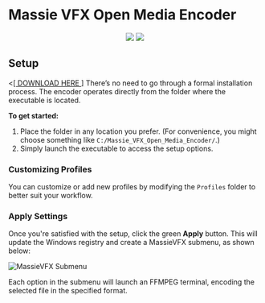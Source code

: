 # Massie VFX Open Media Encoder

<p align="center">
  <img src="https://github.com/user-attachments/assets/e3b7452d-4b82-46cc-83ab-ce88fe3e0d30" />
  <img src="https://github.com/user-attachments/assets/25e1891e-804a-4fc3-94c2-4827777b46e7" />
</p>

## Setup

<<a href="https://github.com/emilemassie/MassieVFXOpenEncoder/releases">[ DOWNLOAD HERE ]</a>
There’s no need to go through a formal installation process. The encoder operates directly from the folder where the executable is located.

**To get started:**

1. Place the folder in any location you prefer. (For convenience, you might choose something like `C:/Massie_VFX_Open_Media_Encoder/`.)
2. Simply launch the executable to access the setup options.

### Customizing Profiles

You can customize or add new profiles by modifying the `Profiles` folder to better suit your workflow.

### Apply Settings

Once you're satisfied with the setup, click the green **Apply** button. This will update the Windows registry and create a MassieVFX submenu, as shown below:

![MassieVFX Submenu](https://user-images.githubusercontent.com/17770267/176596287-5a104792-f188-4592-8565-0fc5565526f1.png)

Each option in the submenu will launch an FFMPEG terminal, encoding the selected file in the specified format.
